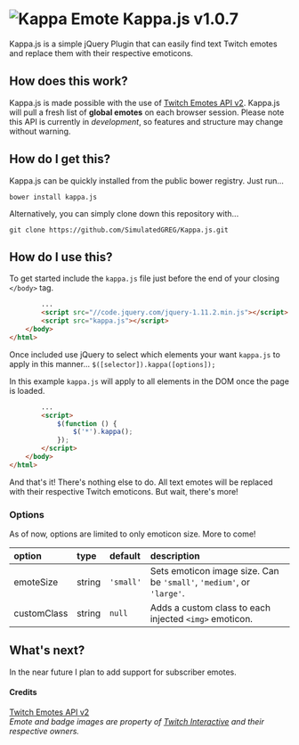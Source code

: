 [Kappa]: http://static-cdn.jtvnw.net/emoticons/v1/25/1.0

# ![Kappa Emote][Kappa] Kappa.js v1.0.7
Kappa.js is a simple jQuery Plugin that can easily find text Twitch emotes and replace them with their respective emoticons.  

## How does this work?
Kappa.js is made possible with the use of [Twitch Emotes API v2](http://twitchemotes.com/apidocs). Kappa.js will pull a fresh list of **global emotes** on each browser session. Please note this API is currently in *development*, so features and structure may change without warning.

## How do I get this?
Kappa.js can be quickly installed from the public bower registry. Just run...
```
bower install kappa.js
```
Alternatively, you can simply clone down this repository with...
```
git clone https://github.com/SimulatedGREG/Kappa.js.git
```

## How do I use this?
To get started include the `kappa.js` file just before the end of your closing `</body>` tag.

```html
        ...
        <script src="//code.jquery.com/jquery-1.11.2.min.js"></script>
        <script src="kappa.js"></script>
    </body>
</html>
```
Once included use jQuery to select which elements your want `kappa.js` to apply in this manner... `$([selector]).kappa([options]);`

In this example `kappa.js` will apply to all elements in the DOM once the page is loaded.
```html
        ...
        <script>
            $(function () {
                $('*').kappa();
            });
        </script>
    </body>
</html>
```
And that's it! There's nothing else to do. All text emotes will be replaced with their respective Twitch emoticons. But wait, there's more!

### Options
As of now, options are limited to only emoticon size. More to come!

| option    | type   | default | description                                                                  |
|:-----------|:--------|:-------|:------------------------------------------------------------------------------|
| emoteSize | string | `'small'` | Sets emoticon image size. Can be `'small'`, `'medium'`, or `'large'`. |
| customClass | string | `null` | Adds a custom class to each injected `<img>` emoticon. |

## What's next?
In the near future I plan to add support for subscriber emotes.

#### Credits
[Twitch Emotes API v2](http://twitchemotes.com/apidocs)  
*Emote and badge images are property of [Twitch Interactive](http://www.twitch.tv/) and their respective owners.*
